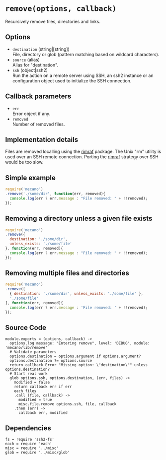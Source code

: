 

# `remove(options, callback)`

Recursively remove files, directories and links.

## Options

*   `destination` (string|[string])      
    File, directory or glob (pattern matching based on wildcard characters).   
*   `source` (alias)   
    Alias for "destination".   
*   `ssh` (object|ssh2)   
    Run the action on a remote server using SSH, an ssh2 instance or an
    configuration object used to initialize the SSH connection.  

## Callback parameters

*   `err`   
    Error object if any.   
*   `removed`   
    Number of removed files.   

## Implementation details

Files are removed localling using the [rimraf] package. The Unix "rm" utility
is used over an SSH remote connection. Porting the [rimraf] strategy over
SSH would be too slow.

## Simple example

```js
require('mecano')
.remove('./some/dir', function(err, removed){
  console.log(err ? err.message : "File removed: " + !!removed);
});
```

## Removing a directory unless a given file exists

```js
require('mecano')
.remove({
  destination: './some/dir',
  unless_exists: './some/file'
}, function(err, removed){
  console.log(err ? err.message : "File removed: " + !!removed);
});
```

## Removing multiple files and directories

```js
require('mecano')
.remove([
  { destination: './some/dir', unless_exists: './some/file' },
  './some/file'
], function(err, removed){
  console.log(err ? err.message : 'File removed: ' + !!removed);
});
```

## Source Code

    module.exports = (options, callback) ->
      options.log message: "Entering remove", level: 'DEBUG', module: 'mecano/lib/remove'
      # Validate parameters
      options.destination = options.argument if options.argument?
      options.destination ?= options.source
      return callback Error "Missing option: \"destination\"" unless options.destination?
      # Start real work
      glob options.ssh, options.destination, (err, files) ->
        modified = false
        return callback err if err
        each files
        .call (file, callback) ->
          modified = true
          misc.file.remove options.ssh, file, callback
        .then (err) ->
          callback err, modified

## Dependencies

    fs = require 'ssh2-fs'
    each = require 'each'
    misc = require '../misc'
    glob = require '../misc/glob'

[rimraf]: https://github.com/isaacs/rimraf
